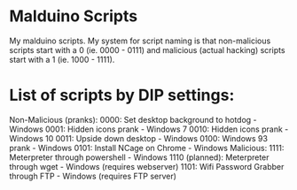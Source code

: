 # Malduino Scripts
My malduino scripts.
My system for script naming is that non-malicious scripts start with a 0 (ie. 0000 - 0111) and malicious (actual hacking) scripts start with a 1 (ie. 1000 - 1111).
# List of scripts by DIP settings: 
Non-Malicious (pranks): 
0000: Set desktop background to hotdog - Windows 
0001: Hidden icons prank - Windows 7
0010: Hidden icons prank - Windows 10
0011: Upside down desktop - Windows
0100: Windows 93 prank - Windows
0101: Install NCage on Chrome - Windows
Malicious:
1111: Meterpreter through powershell - Windows
1110 (planned): Meterpreter through wget - Windows (requires webserver)
1101: Wifi Password Grabber through FTP - Windows (requires FTP server)
